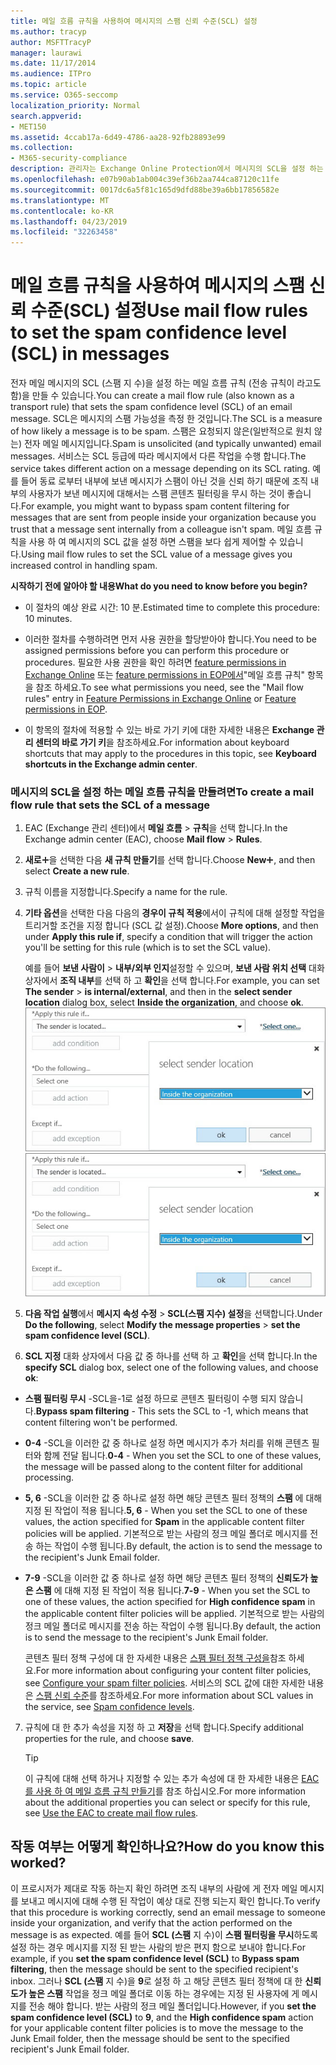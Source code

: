 ```yaml
---
title: 메일 흐름 규칙을 사용하여 메시지의 스팸 신뢰 수준(SCL) 설정
ms.author: tracyp
author: MSFTTracyP
manager: laurawi
ms.date: 11/17/2014
ms.audience: ITPro
ms.topic: article
ms.service: O365-seccomp
localization_priority: Normal
search.appverid:
- MET150
ms.assetid: 4ccab17a-6d49-4786-aa28-92fb28893e99
ms.collection:
- M365-security-compliance
description: 관리자는 Exchange Online Protection에서 메시지의 SCL을 설정 하는 방법을 확인할 수 있습니다.
ms.openlocfilehash: e07b90ab1ab004c39ef36b2aa744ca87120c11fe
ms.sourcegitcommit: 0017dc6a5f81c165d9dfd88be39a6bb17856582e
ms.translationtype: MT
ms.contentlocale: ko-KR
ms.lasthandoff: 04/23/2019
ms.locfileid: "32263458"
---
```

# <a name="use-mail-flow-rules-to-set-the-spam-confidence-level-scl-in-messages"></a><span data-ttu-id="0e862-103">메일 흐름 규칙을 사용하여 메시지의 스팸 신뢰 수준(SCL) 설정</span><span class="sxs-lookup"><span data-stu-id="0e862-103">Use mail flow rules to set the spam confidence level (SCL) in messages</span></span>

<span data-ttu-id="0e862-104">전자 메일 메시지의 SCL (스팸 지 수)을 설정 하는 메일 흐름 규칙 (전송 규칙이 라고도 함)을 만들 수 있습니다.</span><span class="sxs-lookup"><span data-stu-id="0e862-104">You can create a mail flow rule (also known as a transport rule) that sets the spam confidence level (SCL) of an email message.</span></span> <span data-ttu-id="0e862-105">SCL은 메시지의 스팸 가능성을 측정 한 것입니다.</span><span class="sxs-lookup"><span data-stu-id="0e862-105">The SCL is a measure of how likely a message is to be spam.</span></span> <span data-ttu-id="0e862-106">스팸은 요청되지 않은(일반적으로 원치 않는) 전자 메일 메시지입니다.</span><span class="sxs-lookup"><span data-stu-id="0e862-106">Spam is unsolicited (and typically unwanted) email messages.</span></span> <span data-ttu-id="0e862-107">서비스는 SCL 등급에 따라 메시지에서 다른 작업을 수행 합니다.</span><span class="sxs-lookup"><span data-stu-id="0e862-107">The service takes different action on a message depending on its SCL rating.</span></span> <span data-ttu-id="0e862-108">예를 들어 동료 로부터 내부에 보낸 메시지가 스팸이 아닌 것을 신뢰 하기 때문에 조직 내부의 사용자가 보낸 메시지에 대해서는 스팸 콘텐츠 필터링을 무시 하는 것이 좋습니다.</span><span class="sxs-lookup"><span data-stu-id="0e862-108">For example, you might want to bypass spam content filtering for messages that are sent from people inside your organization because you trust that a message sent internally from a colleague isn't spam.</span></span> <span data-ttu-id="0e862-109">메일 흐름 규칙을 사용 하 여 메시지의 SCL 값을 설정 하면 스팸을 보다 쉽게 제어할 수 있습니다.</span><span class="sxs-lookup"><span data-stu-id="0e862-109">Using mail flow rules to set the SCL value of a message gives you increased control in handling spam.</span></span> 
  
 <span data-ttu-id="0e862-110">**시작하기 전에 알아야 할 내용**</span><span class="sxs-lookup"><span data-stu-id="0e862-110">**What do you need to know before you begin?**</span></span>
  
- <span data-ttu-id="0e862-111">이 절차의 예상 완료 시간: 10 분.</span><span class="sxs-lookup"><span data-stu-id="0e862-111">Estimated time to complete this procedure: 10 minutes.</span></span>
    
- <span data-ttu-id="0e862-112">이러한 절차를 수행하려면 먼저 사용 권한을 할당받아야 합니다.</span><span class="sxs-lookup"><span data-stu-id="0e862-112">You need to be assigned permissions before you can perform this procedure or procedures.</span></span> <span data-ttu-id="0e862-113">필요한 사용 권한을 확인 하려면 [feature permissions in Exchange Online](http://technet.microsoft.com/library/15073ce1-0917-403b-8839-02a2ebc96e16.aspx) 또는 [feature permissions in EOP에서](eop/feature-permissions-in-eop.md)"메일 흐름 규칙" 항목을 참조 하세요.</span><span class="sxs-lookup"><span data-stu-id="0e862-113">To see what permissions you need, see the "Mail flow rules" entry in [Feature Permissions in Exchange Online](http://technet.microsoft.com/library/15073ce1-0917-403b-8839-02a2ebc96e16.aspx) or [Feature permissions in EOP](eop/feature-permissions-in-eop.md).</span></span> 
    
- <span data-ttu-id="0e862-114">이 항목의 절차에 적용할 수 있는 바로 가기 키에 대한 자세한 내용은 **Exchange 관리 센터의 바로 가기 키**을 참조하세요.</span><span class="sxs-lookup"><span data-stu-id="0e862-114">For information about keyboard shortcuts that may apply to the procedures in this topic, see **Keyboard shortcuts in the Exchange admin center**.</span></span>
    
### <a name="to-create-a-mail-flow-rule-that-sets-the-scl-of-a-message"></a><span data-ttu-id="0e862-115">메시지의 SCL을 설정 하는 메일 흐름 규칙을 만들려면</span><span class="sxs-lookup"><span data-stu-id="0e862-115">To create a mail flow rule that sets the SCL of a message</span></span>

1. <span data-ttu-id="0e862-116">EAC (Exchange 관리 센터)에서 **메일 흐름** \> **규칙**을 선택 합니다.</span><span class="sxs-lookup"><span data-stu-id="0e862-116">In the Exchange admin center (EAC), choose **Mail flow** \> **Rules**.</span></span>
    
2. <span data-ttu-id="0e862-117">**새로**![만들기 아이콘](media/ITPro-EAC-AddIcon.gif)을 선택한 다음 **새 규칙 만들기**를 선택 합니다.</span><span class="sxs-lookup"><span data-stu-id="0e862-117">Choose **New**![Add Icon](media/ITPro-EAC-AddIcon.gif), and then select **Create a new rule**.</span></span>
    
3. <span data-ttu-id="0e862-118">규칙 이름을 지정합니다.</span><span class="sxs-lookup"><span data-stu-id="0e862-118">Specify a name for the rule.</span></span>
    
4. <span data-ttu-id="0e862-119">**기타 옵션**을 선택한 다음 다음의 **경우이 규칙 적용**에서이 규칙에 대해 설정할 작업을 트리거할 조건을 지정 합니다 (SCL 값 설정).</span><span class="sxs-lookup"><span data-stu-id="0e862-119">Choose **More options**, and then under **Apply this rule if**, specify a condition that will trigger the action you'll be setting for this rule (which is to set the SCL value).</span></span>
    
    <span data-ttu-id="0e862-120">예를 들어 **보낸 사람이** \> **내부/외부 인지**설정할 수 있으며, **보낸 사람 위치 선택** 대화 상자에서 **조직 내부**를 선택 하 고 **확인**을 선택 합니다.</span><span class="sxs-lookup"><span data-stu-id="0e862-120">For example, you can set **The sender** \> **is internal/external**, and then in the **select sender location** dialog box, select **Inside the organization**, and choose **ok**.</span></span><br/>
    <span data-ttu-id="0e862-121">![보낸 사람 위치 선택](media/EOP-ETR-SetSCL-1.jpg)</span><span class="sxs-lookup"><span data-stu-id="0e862-121">![Select sender location](media/EOP-ETR-SetSCL-1.jpg)</span></span>
  
5. <span data-ttu-id="0e862-122">**다음 작업 실행**에서 **메시지 속성 수정** \> **SCL(스팸 지수) 설정**을 선택합니다.</span><span class="sxs-lookup"><span data-stu-id="0e862-122">Under **Do the following**, select **Modify the message properties** \> **set the spam confidence level (SCL)**.</span></span>
  
6. <span data-ttu-id="0e862-123">**SCL 지정** 대화 상자에서 다음 값 중 하나를 선택 하 고 **확인**을 선택 합니다.</span><span class="sxs-lookup"><span data-stu-id="0e862-123">In the **specify SCL** dialog box, select one of the following values, and choose **ok**:</span></span>
    
  - <span data-ttu-id="0e862-124">**스팸 필터링 무시** -SCL을-1로 설정 하므로 콘텐츠 필터링이 수행 되지 않습니다.</span><span class="sxs-lookup"><span data-stu-id="0e862-124">**Bypass spam filtering** - This sets the SCL to -1, which means that content filtering won't be performed.</span></span> 
    
  - <span data-ttu-id="0e862-125">**0-4** -SCL을 이러한 값 중 하나로 설정 하면 메시지가 추가 처리를 위해 콘텐츠 필터와 함께 전달 됩니다.</span><span class="sxs-lookup"><span data-stu-id="0e862-125">**0-4** - When you set the SCL to one of these values, the message will be passed along to the content filter for additional processing.</span></span> 
    
  - <span data-ttu-id="0e862-126">**5, 6** -SCL을 이러한 값 중 하나로 설정 하면 해당 콘텐츠 필터 정책의 **스팸** 에 대해 지정 된 작업이 적용 됩니다.</span><span class="sxs-lookup"><span data-stu-id="0e862-126">**5, 6** - When you set the SCL to one of these values, the action specified for **Spam** in the applicable content filter policies will be applied.</span></span> <span data-ttu-id="0e862-127">기본적으로 받는 사람의 정크 메일 폴더로 메시지를 전송 하는 작업이 수행 됩니다.</span><span class="sxs-lookup"><span data-stu-id="0e862-127">By default, the action is to send the message to the recipient's Junk Email folder.</span></span> 
    
  - <span data-ttu-id="0e862-128">**7-9** -SCL을 이러한 값 중 하나로 설정 하면 해당 콘텐츠 필터 정책의 **신뢰도가 높은 스팸** 에 대해 지정 된 작업이 적용 됩니다.</span><span class="sxs-lookup"><span data-stu-id="0e862-128">**7-9** - When you set the SCL to one of these values, the action specified for **High confidence spam** in the applicable content filter policies will be applied.</span></span> <span data-ttu-id="0e862-129">기본적으로 받는 사람의 정크 메일 폴더로 메시지를 전송 하는 작업이 수행 됩니다.</span><span class="sxs-lookup"><span data-stu-id="0e862-129">By default, the action is to send the message to the recipient's Junk Email folder.</span></span> 
    
    <span data-ttu-id="0e862-130">콘텐츠 필터 정책 구성에 대 한 자세한 내용은 [스팸 필터 정책 구성을](configure-your-spam-filter-policies.md)참조 하세요.</span><span class="sxs-lookup"><span data-stu-id="0e862-130">For more information about configuring your content filter policies, see [Configure your spam filter policies](configure-your-spam-filter-policies.md).</span></span> <span data-ttu-id="0e862-131">서비스의 SCL 값에 대한 자세한 내용은 [스팸 신뢰 수준](spam-confidence-levels.md)를 참조하세요.</span><span class="sxs-lookup"><span data-stu-id="0e862-131">For more information about SCL values in the service, see [Spam confidence levels](spam-confidence-levels.md).</span></span>
    
7. <span data-ttu-id="0e862-132">규칙에 대 한 추가 속성을 지정 하 고 **저장**을 선택 합니다.</span><span class="sxs-lookup"><span data-stu-id="0e862-132">Specify additional properties for the rule, and choose **save**.</span></span>
    
    > [!TIP]
    > <span data-ttu-id="0e862-133">이 규칙에 대해 선택 하거나 지정할 수 있는 추가 속성에 대 한 자세한 내용은 [EAC를 사용 하 여 메일 흐름 규칙 만들기](https://docs.microsoft.com/Exchange/policy-and-compliance/mail-flow-rules/mail-flow-rule-procedures#use-the-eac-to-create-mail-flow-rules)를 참조 하십시오.</span><span class="sxs-lookup"><span data-stu-id="0e862-133">For more information about the additional properties you can select or specify for this rule, see [Use the EAC to create mail flow rules](https://docs.microsoft.com/Exchange/policy-and-compliance/mail-flow-rules/mail-flow-rule-procedures#use-the-eac-to-create-mail-flow-rules).</span></span> 
  
## <a name="how-do-you-know-this-worked"></a><span data-ttu-id="0e862-134">작동 여부는 어떻게 확인하나요?</span><span class="sxs-lookup"><span data-stu-id="0e862-134">How do you know this worked?</span></span>

<span data-ttu-id="0e862-135">이 프로시저가 제대로 작동 하는지 확인 하려면 조직 내부의 사람에 게 전자 메일 메시지를 보내고 메시지에 대해 수행 된 작업이 예상 대로 진행 되는지 확인 합니다.</span><span class="sxs-lookup"><span data-stu-id="0e862-135">To verify that this procedure is working correctly, send an email message to someone inside your organization, and verify that the action performed on the message is as expected.</span></span> <span data-ttu-id="0e862-136">예를 들어 **SCL (스팸** 지 수)이 **스팸 필터링을 무시**하도록 설정 하는 경우 메시지를 지정 된 받는 사람의 받은 편지 함으로 보내야 합니다.</span><span class="sxs-lookup"><span data-stu-id="0e862-136">For example, if you **set the spam confidence level (SCL)** to **Bypass spam filtering**, then the message should be sent to the specified recipient's inbox.</span></span> <span data-ttu-id="0e862-137">그러나 **SCL (스팸** 지 수)을 **9**로 설정 하 고 해당 콘텐츠 필터 정책에 대 한 **신뢰도가 높은 스팸** 작업을 정크 메일 폴더로 이동 하는 경우에는 지정 된 사용자에 게 메시지를 전송 해야 합니다. 받는 사람의 정크 메일 폴더입니다.</span><span class="sxs-lookup"><span data-stu-id="0e862-137">However, if you **set the spam confidence level (SCL)** to **9**, and the **High confidence spam** action for your applicable content filter policies is to move the message to the Junk Email folder, then the message should be sent to the specified recipient's Junk Email folder.</span></span> 
  

